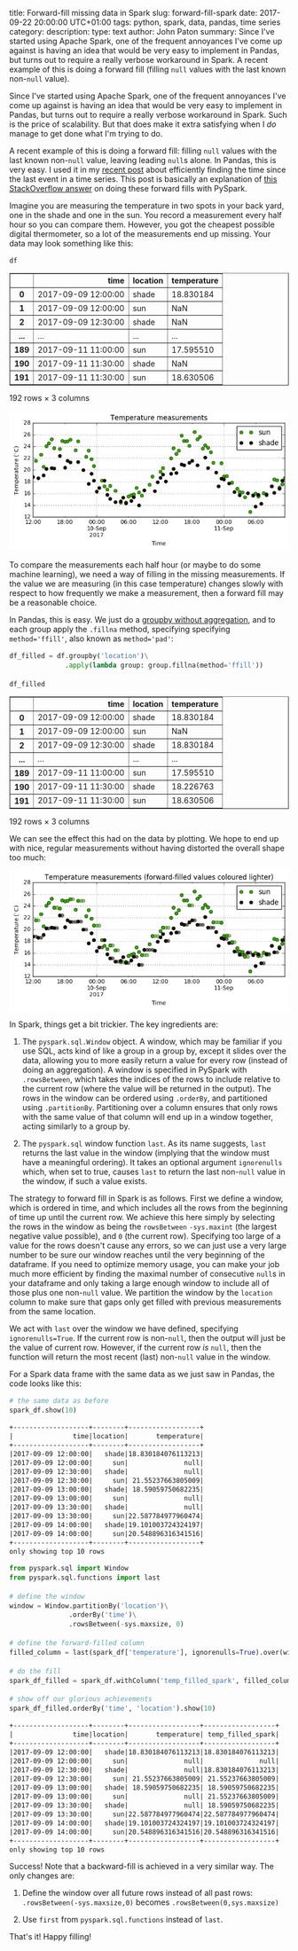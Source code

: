 title: Forward-fill missing data in Spark
slug: forward-fill-spark
date: 2017-09-22 20:00:00 UTC+01:00
tags: python, spark, data, pandas, time series
category:
description:
type: text
author: John Paton
summary: Since I've started using Apache Spark, one of the frequent annoyances I've come up against is having an idea that would be very easy to implement in Pandas, but turns out to require a really verbose workaround in Spark. A recent example of this is doing a forward fill (filling `null` values with the last known non-`null` value).


Since I've started using Apache Spark, one of the frequent annoyances I've come up against is having an idea that would be very easy to implement in Pandas, but turns out to require a really verbose workaround in Spark. Such is the price of scalability. But that does make it extra satisfying when I *do* manage to get done what I'm trying to do. 

A recent example of this is doing a forward fill: filling `null` values with the last known non-`null` value, leaving leading `null`s alone. In Pandas, this is very easy. I used it in my [recent post](/posts/periods-since-time-series-events/) about efficiently finding the time since the last event in a time series. This post is basically an explanation of [this StackOverflow answer](https://stackoverflow.com/a/44953341) on doing these forward fills with PySpark. 

Imagine you are measuring the temperature in two spots in your back yard, one in the shade and one in the sun. You record a measurement every half hour so you can compare them. However, you got the cheapest possible digital thermometer, so a lot of the measurements end up missing. Your data may look something like this:


```python
df
```

<div>
<table border="1" class="dataframe">
  <thead>
    <tr style="text-align: right;">
      <th></th>
      <th>time</th>
      <th>location</th>
      <th>temperature</th>
    </tr>
  </thead>
  <tbody>
    <tr>
      <th>0</th>
      <td>2017-09-09 12:00:00</td>
      <td>shade</td>
      <td>18.830184</td>
    </tr>
    <tr>
      <th>1</th>
      <td>2017-09-09 12:00:00</td>
      <td>sun</td>
      <td>NaN</td>
    </tr>
    <tr>
      <th>2</th>
      <td>2017-09-09 12:30:00</td>
      <td>shade</td>
      <td>NaN</td>
    </tr>
    <tr>
      <th>...</th>
      <td>...</td>
      <td>...</td>
      <td>...</td>
    </tr>
    <tr>
      <th>189</th>
      <td>2017-09-11 11:00:00</td>
      <td>sun</td>
      <td>17.595510</td>
    </tr>
    <tr>
      <th>190</th>
      <td>2017-09-11 11:30:00</td>
      <td>shade</td>
      <td>NaN</td>
    </tr>
    <tr>
      <th>191</th>
      <td>2017-09-11 11:30:00</td>
      <td>sun</td>
      <td>18.630506</td>
    </tr>
  </tbody>
</table>
<p>192 rows × 3 columns</p>
</div>



![png](/images/temps_unfilled.png)


To compare the measurements each half hour (or maybe to do some machine learning), we need a way of filling in the missing measurements. If the value we are measuring (in this case temperature) changes slowly with respect to how frequently we make a measurement, then a forward fill may be a reasonable choice. 

In Pandas, this is easy. We just do a [groupby without aggregation](posts/groupby-without-aggregation/), and to each group apply the `.fillna` method, specifying specifying `method='ffill'`, also known as `method='pad'`:


```python
df_filled = df.groupby('location')\
              .apply(lambda group: group.fillna(method='ffill'))
    
df_filled
```




<div>
<table border="1" class="dataframe">
  <thead>
    <tr style="text-align: right;">
      <th></th>
      <th>time</th>
      <th>location</th>
      <th>temperature</th>
    </tr>
  </thead>
  <tbody>
    <tr>
      <th>0</th>
      <td>2017-09-09 12:00:00</td>
      <td>shade</td>
      <td>18.830184</td>
    </tr>
    <tr>
      <th>1</th>
      <td>2017-09-09 12:00:00</td>
      <td>sun</td>
      <td>NaN</td>
    </tr>
    <tr>
      <th>2</th>
      <td>2017-09-09 12:30:00</td>
      <td>shade</td>
      <td>18.830184</td>
    </tr>
    <tr>
      <th>...</th>
      <td>...</td>
      <td>...</td>
      <td>...</td>
    </tr>
    <tr>
      <th>189</th>
      <td>2017-09-11 11:00:00</td>
      <td>sun</td>
      <td>17.595510</td>
    </tr>
    <tr>
      <th>190</th>
      <td>2017-09-11 11:30:00</td>
      <td>shade</td>
      <td>18.226763</td>
    </tr>
    <tr>
      <th>191</th>
      <td>2017-09-11 11:30:00</td>
      <td>sun</td>
      <td>18.630506</td>
    </tr>
  </tbody>
</table>
<p>192 rows × 3 columns</p>
</div>



We can see the effect this had on the data by plotting. We hope to end up with nice, regular measurements without having distorted the overall shape too much:

![png](/images/temps_filled.png)


In Spark, things get a bit trickier. The key ingredients are:

1. The `pyspark.sql.Window` object. A window, which may be familiar if you use SQL, acts kind of like a group in a group by, except it slides over the data, allowing you to more easily return a value for every row (instead of doing an aggregation). A window is specified in PySpark with `.rowsBetween`, which takes the indices of the rows to include relative to the current row (where the value will be returned in the output). The rows in the window can be ordered using `.orderBy`, and partitioned using `.partitionBy`. Partitioning over a column ensures that only rows with the same value of that column will end up in a window together, acting similarly to a group by.

2. The `pyspark.sql` window function `last`. As its name suggests, `last` returns the last value in the window (implying that the window must have a meaningful ordering). It takes an optional argument `ignorenulls` which, when set to true, causes `last` to return the last non-`null` value in the window, if such a value exists.

The strategy to forward fill in Spark is as follows. First we define a window, which is ordered in time, and which includes all the rows from the beginning of time up until the current row. We achieve this here simply by selecting the rows in the window as being the `rowsBetween` `-sys.maxint` (the largest negative value possible), and `0` (the current row). Specifying too large of a value for the rows doesn't cause any errors, so we can just use a very large number to be sure our window reaches until the very beginning of the dataframe. If you need to optimize memory usage, you can make your job much more efficient by finding the maximal number of consecutive `null`s in your dataframe and only taking a large enough window to include all of those plus one non-`null` value. We partition the window by the `location` column to make sure that gaps only get filled with previous measurements from the same location.
 
We act with `last` over the window we have defined, specifying `ignorenulls=True`. If the current row is non-`null`, then the output will just be the value of current row. However, if the current row *is* `null`, then the function will return the most recent (last) non-`null` value in the window.

For a Spark data frame with the same data as we just saw in Pandas, the code looks like this:


```python
# the same data as before
spark_df.show(10) 
```

    +-------------------+--------+------------------+
    |               time|location|       temperature|
    +-------------------+--------+------------------+
    |2017-09-09 12:00:00|   shade|18.830184076113213|
    |2017-09-09 12:00:00|     sun|              null|
    |2017-09-09 12:30:00|   shade|              null|
    |2017-09-09 12:30:00|     sun| 21.55237663805009|
    |2017-09-09 13:00:00|   shade| 18.59059750682235|
    |2017-09-09 13:00:00|     sun|              null|
    |2017-09-09 13:30:00|   shade|              null|
    |2017-09-09 13:30:00|     sun|22.587784977960474|
    |2017-09-09 14:00:00|   shade|19.101003724324197|
    |2017-09-09 14:00:00|     sun|20.548896316341516|
    +-------------------+--------+------------------+
    only showing top 10 rows
    



```python
from pyspark.sql import Window
from pyspark.sql.functions import last

# define the window
window = Window.partitionBy('location')\
               .orderBy('time')\
               .rowsBetween(-sys.maxsize, 0)

# define the forward-filled column
filled_column = last(spark_df['temperature'], ignorenulls=True).over(window)

# do the fill
spark_df_filled = spark_df.withColumn('temp_filled_spark', filled_column)

# show off our glorious achievements
spark_df_filled.orderBy('time', 'location').show(10)      
```

    +-------------------+--------+------------------+------------------+
    |               time|location|       temperature| temp_filled_spark|
    +-------------------+--------+------------------+------------------+
    |2017-09-09 12:00:00|   shade|18.830184076113213|18.830184076113213|
    |2017-09-09 12:00:00|     sun|              null|              null|
    |2017-09-09 12:30:00|   shade|              null|18.830184076113213|
    |2017-09-09 12:30:00|     sun| 21.55237663805009| 21.55237663805009|
    |2017-09-09 13:00:00|   shade| 18.59059750682235| 18.59059750682235|
    |2017-09-09 13:00:00|     sun|              null| 21.55237663805009|
    |2017-09-09 13:30:00|   shade|              null| 18.59059750682235|
    |2017-09-09 13:30:00|     sun|22.587784977960474|22.587784977960474|
    |2017-09-09 14:00:00|   shade|19.101003724324197|19.101003724324197|
    |2017-09-09 14:00:00|     sun|20.548896316341516|20.548896316341516|
    +-------------------+--------+------------------+------------------+
    only showing top 10 rows
    


Success! Note that a backward-fill is achieved in a very similar way. The only changes are: 

1. Define the window over all future rows instead of all past rows: `.rowsBetween(-sys.maxsize,0)` becomes `.rowsBetween(0,sys.maxsize)`

2. Use `first` from `pyspark.sql.functions` instead of `last`.

That's it! Happy filling!

